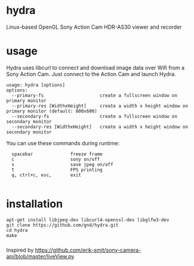 # hydra
Linux-based OpenGL Sony Action Cam HDR-AS30 viewer and recorder

# usage
Hydra uses libcurl to connect and download image data over Wifi from a Sony Action Cam. 
Just connect to the Action Cam and launch Hydra.

```
usage: hydra [options]
options:
  --primary-fs                     create a fullscreen window on primary monitor
  --primary-res [WidthxHeight]     create a width x height window on primary monitor (default: 800x600)
  --secondary-fs                   create a fullscreen window on secondary monitor
  --secondary-res [WidthxHeight]   create a width x height window on secondary monitor

```
You can use these commands during runtime: 

```
  spacebar              freeze frame
  c                     sony on/off
  s                     save jpeg on/off
  t                     FPS printing
  q, ctrl+c, esc,       exit
  
```

# installation

```
apt-get install libjpeg-dev libcurl4-openssl-dev libglfw3-dev
git clone https://github.com/gnd/hydra.git
cd hydra
make
```

###
Inspired by https://github.com/erik-smit/sony-camera-api/blob/master/liveView.py
